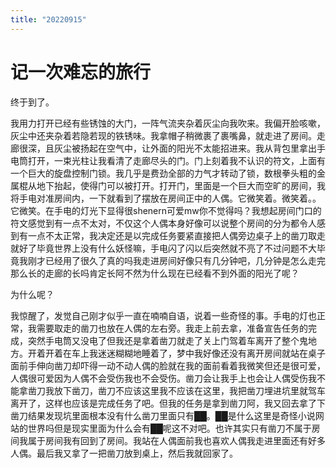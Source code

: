 ```yaml
---
title: "20220915"
---
```

记一次难忘的旅行
===

终于到了。

我用力打开已经有些锈蚀的大门，一阵气流夹杂着灰尘向我吹来。我偏开脸咳嗽，灰尘中还夹杂着若隐若现的铁锈味。我拿帽子稍微裹了裹嘴鼻，就走进了房间。走廊很深，且灰尘被扬起在空气中，让外面的阳光不太能招进来。我从背包里拿出手电筒打开，一束光柱让我看清了走廊尽头的门。门上刻着我不认识的符文，上面有一个巨大的旋盘控制门锁。我几乎是费劲全部的力气才转动了锁，数根拳头粗的金属棍从地下抬起，使得门可以被打开。打开门，里面是一个巨大而空旷的房间，我将手电对准房间内，一下就看到了摆放在房间正中的人偶。它微笑着。微笑着。。它微笑。在手电的灯光下显得很shenern可爱mw你不觉得吗？我想起房间门口的符文感觉到有一点不太对，不仅这个人偶本身好像可以说整个房间的分为都令人感到有一点不太正常，我决定还是以完成任务要紧直接把人偶旁边桌子上的凿刀取走就好了毕竟世界上没有什么妖怪嘛，手电闪了闪以后突然就不亮了不过问题不大毕竟我刚才已经用了很久了真的吗我走进房间好像只有几分钟吧，几分钟是怎么走完那么长的走廊的长吗肯定长阿不然为什么现在已经看不到外面的阳光了呢？

为什么呢？

我惊醒了，发觉自己刚才似乎一直在喃喃自语，说着一些奇怪的事。手电的灯也正常，我需要取走的凿刀也放在人偶的左右旁。我走上前去拿，准备宣告任务的完成，突然手电筒又没电了但我还是拿着凿刀就走了关上门驾着车离开了整个鬼地方。开着开着在车上我迷迷糊糊地睡着了，梦中我好像还没有离开房间就站在桌子面前手伸向凿刀却吓得一动不动人偶的脸就在我的面前看着我微笑但还是很可爱，人偶很可爱因为人偶不会受伤我也不会受伤。凿刀会让我手上也会让人偶受伤我不能拿凿刀我放下凿刀，凿刀不应该这里我不应该在这里，我把凿刀埋进坑里就驾车离开了，这样也应该是完成任务了吧。但我的任务是拿到凿刀阿，我又回去拿了下凿刀结果发现坑里面根本没有什么凿刀里面只有██。██是什么这里是奇怪小说网站的世界吗但是现实里面为什么会有██呢这不对吧。也许其实只有凿刀不属于房间我属于房间我有回到了房间。我站在人偶面前我也喜欢人偶我走进里面还有好多人偶。最后我又拿了一把凿刀放到桌上，然后我就回家了。
